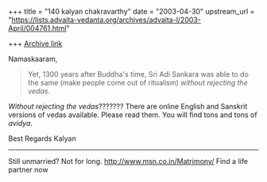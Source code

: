 +++
title = "140 kalyan chakravarthy"
date = "2003-04-30"
upstream_url = "https://lists.advaita-vedanta.org/archives/advaita-l/2003-April/004761.html"

+++
[Archive link](https://lists.advaita-vedanta.org/archives/advaita-l/2003-April/004761.html)

Namaskaaram,

>Yet, 1300 years after Buddha's time, Sri Adi Sankara was able to do the
>same
>(make people come out of ritualism) *without rejecting the vedas*.

*Without rejecting the vedas*??????? There are online English and Sanskrit
versions of vedas available. Please read them. You will find tons and tons
of *avidya*.

Best Regards
Kalyan


_________________________________________________________________
Still unmarried? Not for long. http://www.msn.co.in/Matrimony/ Find a life
partner now


